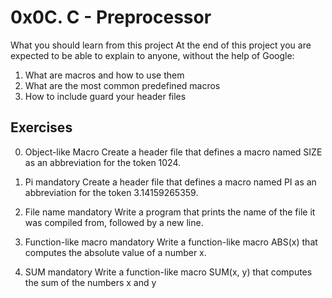 # 0x0C. C - Preprocessor

What you should learn from this project
At the end of this project you are expected to be able to explain to anyone,
without the help of Google:
1. What are macros and how to use them
2. What are the most common predefined macros
3. How to include guard your header files

## Exercises

0. Object-like Macro
Create a header file that defines a macro named SIZE as an abbreviation for the
token 1024.

1. Pi mandatory
Create a header file that defines a macro named PI as an abbreviation for the
token 3.14159265359.

2. File name mandatory
Write a program that prints the name of the file it was compiled from, followed
by a new line.

3. Function-like macro mandatory
Write a function-like macro ABS(x) that computes the absolute value of a
number x.

4. SUM mandatory
Write a function-like macro SUM(x, y) that computes the sum of the numbers x
and y